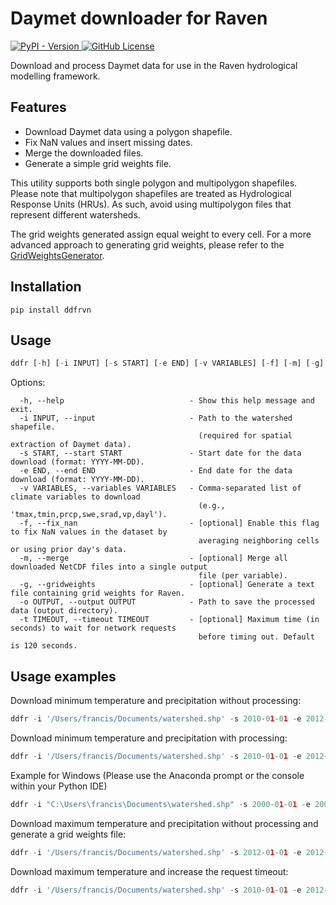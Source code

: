 # Daymet downloader for Raven
<a href='https://pypi.org/project/ddfrvn/' target='_blank'>
    <img alt="PyPI - Version" src="https://img.shields.io/pypi/v/ddfrvn">
</a>
<a href='https://github.com/Scriptbash/DaymetDownloaderForRaven/blob/main/LICENSE' target='_blank'>
    <img alt="GitHub License" src="https://img.shields.io/github/license/Scriptbash/DaymetDownloaderForRaven">
</a>

Download and process Daymet data for use in the Raven hydrological modelling framework.

## Features
 - Download Daymet data using a polygon shapefile.
 - Fix NaN values and insert missing dates.
 - Merge the downloaded files.
 - Generate a simple grid weights file.

This utility supports both single polygon and multipolygon shapefiles. Please note that multipolygon shapefiles are treated as Hydrological Response Units (HRUs). As such, avoid using multipolygon files that represent different watersheds.

The grid weights generated assign equal weight to every cell. For a more advanced approach to generating grid weights, please refer to the [GridWeightsGenerator](https://github.com/julemai/GridWeightsGenerator).

## Installation

```shell
pip install ddfrvn
```

## Usage

```python
ddfr [-h] [-i INPUT] [-s START] [-e END] [-v VARIABLES] [-f] [-m] [-g] [-o OUTPUT] [-t TIMEOUT]
```
Options:
```
  -h, --help                            - Show this help message and exit.
  -i INPUT, --input                     - Path to the watershed shapefile.
                                          (required for spatial extraction of Daymet data).
  -s START, --start START               - Start date for the data download (format: YYYY-MM-DD).
  -e END, --end END                     - End date for the data download (format: YYYY-MM-DD).
  -v VARIABLES, --variables VARIABLES   - Comma-separated list of climate variables to download 
                                          (e.g., 'tmax,tmin,prcp,swe,srad,vp,dayl').
  -f, --fix_nan                         - [optional] Enable this flag to fix NaN values in the dataset by
                                          averaging neighboring cells or using prior day's data.
  -m, --merge                           - [optional] Merge all downloaded NetCDF files into a single output
                                          file (per variable).
  -g, --gridweights                     - [optional] Generate a text file containing grid weights for Raven.
  -o OUTPUT, --output OUTPUT            - Path to save the processed data (output directory).
  -t TIMEOUT, --timeout TIMEOUT         - [optional] Maximum time (in seconds) to wait for network requests
                                          before timing out. Default is 120 seconds.
```
## Usage examples

Download minimum temperature and precipitation without processing:

```python
ddfr -i '/Users/francis/Documents/watershed.shp' -s 2010-01-01 -e 2012-12-31 -v 'tmin,prcp' -o '/Users/francis/Documents/output'
```

Download minimum temperature and precipitation with processing:

```python
ddfr -i '/Users/francis/Documents/watershed.shp' -s 2010-01-01 -e 2012-12-31 -v 'tmin,prcp' -f -m -o '/Users/francis/Documents/output'
```

Example for Windows (Please use the Anaconda prompt or the console within your Python IDE)

```python
ddfr -i "C:\Users\francis\Documents\watershed.shp" -s 2000-01-01 -e 2005-12-31 -v "srad,swe" -f -m -o "C:\Users\francis\Documents\output"
```

Download maximum temperature and precipitation without processing and generate a grid weights file:

```python
ddfr -i '/Users/francis/Documents/watershed.shp' -s 2012-01-01 -e 2012-12-31 -v 'tmax,prcp' -g -o '/Users/francis/Documents/output'
```

Download maximum temperature and increase the request timeout:

```python
ddfr -i '/Users/francis/Documents/watershed.shp' -s 2010-01-01 -e 2012-12-31 -v 'tmax' -o '/Users/francis/Documents/output' -t 360
```
